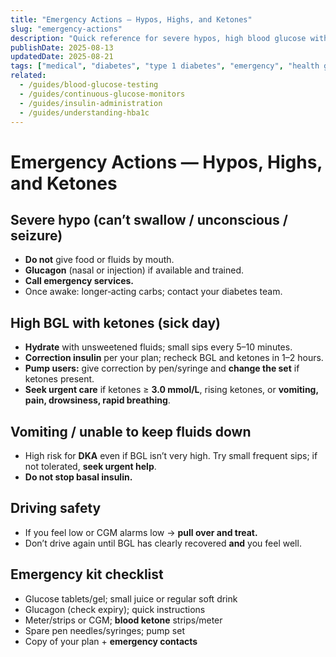 ```yaml
---
title: "Emergency Actions — Hypos, Highs, and Ketones"
slug: "emergency-actions"
description: "Quick reference for severe hypos, high blood glucose with ketones, vomiting/illness, and when to call an ambulance."
publishDate: 2025-08-13
updatedDate: 2025-08-21
tags: ["medical", "diabetes", "type 1 diabetes", "emergency", "health guides"]
related:
  - /guides/blood-glucose-testing
  - /guides/continuous-glucose-monitors
  - /guides/insulin-administration
  - /guides/understanding-hba1c
---
```


# Emergency Actions — Hypos, Highs, and Ketones

## Severe hypo (can’t swallow / unconscious / seizure)
- **Do not** give food or fluids by mouth.
- **Glucagon** (nasal or injection) if available and trained.
- **Call emergency services.**
- Once awake: longer‑acting carbs; contact your diabetes team.

## High BGL with ketones (sick day)
- **Hydrate** with unsweetened fluids; small sips every 5–10 minutes.
- **Correction insulin** per your plan; recheck BGL and ketones in 1–2 hours.
- **Pump users:** give correction by pen/syringe and **change the set** if ketones present.
- **Seek urgent care** if ketones ≥ **3.0 mmol/L**, rising ketones, or **vomiting, pain, drowsiness, rapid breathing**.

## Vomiting / unable to keep fluids down
- High risk for **DKA** even if BGL isn’t very high. Try small frequent sips; if not tolerated, **seek urgent help**.
- **Do not stop basal insulin.**

## Driving safety
- If you feel low or CGM alarms low → **pull over and treat.**
- Don’t drive again until BGL has clearly recovered **and** you feel well.

## Emergency kit checklist
- Glucose tablets/gel; small juice or regular soft drink  
- Glucagon (check expiry); quick instructions  
- Meter/strips or CGM; **blood ketone** strips/meter  
- Spare pen needles/syringes; pump set  
- Copy of your plan + **emergency contacts**

